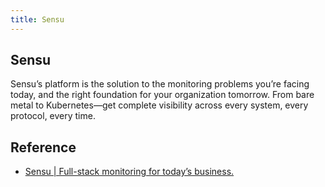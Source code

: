 ```yaml
---
title: Sensu
---
```


## Sensu
Sensu’s platform is the solution to the monitoring problems you’re facing today, and the right foundation for your organization tomorrow. From bare metal to Kubernetes—get complete visibility across every system, every protocol, every time.

## Reference
* [Sensu | Full-stack monitoring for today’s business.](https://sensu.io/)
